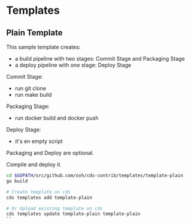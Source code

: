 # Templates

## Plain Template

This sample template creates:
- a build pipeline with	two stages: Commit Stage and Packaging Stage
- a deploy pipeline with one stage: Deploy Stage

Commit Stage:
- run git clone
- run make build

Packaging Stage:
- run docker build and docker push

Deploy Stage:
- it's en empty script

Packaging and Deploy are optional.

Compile and deploy it.

```bash
cd $GOPATH/src/github.com/ovh/cds-contrib/templates/template-plain
go build

# Create template on cds
cds templates add template-plain

# Or Upload existing template on cds
cds templates update template-plain template-plain
``
